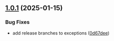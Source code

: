 ## [1.0.1](https://github.com/dcmorales/digital-keyboard-tunes/compare/client-v1.0.0...client-v1.0.1) (2025-01-15)


### Bug Fixes

* add release branches to exceptions ([0d67dee](https://github.com/dcmorales/digital-keyboard-tunes/commit/0d67dee3d16e5e49d885bebbc7828078ef473661))
